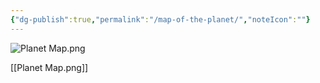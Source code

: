 ```yaml
---
{"dg-publish":true,"permalink":"/map-of-the-planet/","noteIcon":""}
---
```


![Planet Map.png](/img/user/Planet%20Map.png)


[[Planet Map.png]]
